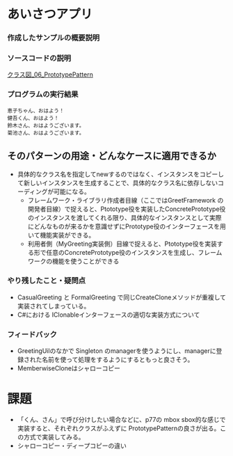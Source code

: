 # あいさつアプリ

### 作成したサンプルの概要説明

### ソースコードの説明
[クラス図_06_PrototypePattern](https://app.diagrams.net/#G1tgGOTJkjeALWFz7hoxEG2k6krkbFmu5A#%7B%22pageId%22%3A%22JVxRwg6H8JgV5l6KVrqB%22%7D)

### プログラムの実行結果
```
恵子ちゃん、おはよう！
健吾くん、おはよう！
鈴木さん、おはようございます。
菊池さん、おはようございます。

```

## そのパターンの用途・どんなケースに適用できるか
- 具体的なクラス名を指定してnewするのではなく、インスタンスをコピーして新しいインスタンスを生成することで、具体的なクラス名に依存しないコーディングが可能になる。
  - フレームワーク・ライブラリ作成者目線（ここではGreetFramework の開発者目線）で捉えると、Ptototype役を実装したConcretePrototype役のインスタンスを渡してくれる限り、具体的なインスタンスとして実際にどんなものが来るかを意識せずにPrototype役のインターフェースを用いて機能実装ができる。
  - 利用者側（MyGreeting実装側）目線で捉えると、Ptototype役を実装する形で任意のConcretePrototype役のインスタンスを生成し、フレームワークの機能を使うことができる

### やり残したこと・疑問点
- CasualGreeting と FormalGreeting で同じCreateCloneメソッドが重複して実装されてしまっている。
- C#における IClonableインターフェースの適切な実装方式について

### フィードバック
- GreetingUilのなかで Singleton のmanagerを使うようにし、managerに登録された名前を使って処理をするようにするともっと良さそう。
- MemberwiseCloneはシャローコピー

# 課題
- 「くん、さん」で呼び分けしたい場合などに、p77の mbox sbox的な感じで実装すると、それぞれクラスがふえずに PrototypePatternの良さが出る。この方式で実装してみる。
- シャローコピー・ディープコピーの違い